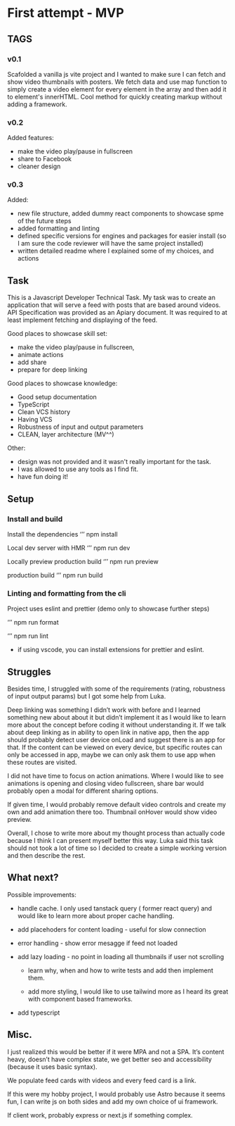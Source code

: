 

# First attempt - MVP


## TAGS

### v0.1

Scafolded a vanilla js vite project and I wanted to make sure I can fetch and show video thumbnails with posters. We fetch data and use map function to simply create a video element for every element in the array and then add it to element's innerHTML. Cool method for quickly creating markup without adding a framework.

### v0.2

Added features:

- make the video play/pause in fullscreen
- share to Facebook
- cleaner design

### v0.3

Added:
- new file structure, added dummy react components to showcase spme of the future steps
- added formatting and linting
- defined specific versions for engines and packages for easier install (so I am sure the code reviewer will have the same project installed)
- written detailed readme where I explained some of my choices, and actions


## Task

This is a Javascript Developer Technical Task. My task was to create an application that will serve a feed with posts that are based around videos. API Specification was provided as an Apiary document. It was required to at least implement fetching and displaying of the feed. 

Good places to showcase skill set:
- make the video
play/pause in fullscreen, 
- animate actions
- add share 
- prepare for deep linking

Good places to showcase knowledge:
- Good setup documentation
- TypeScript
- Clean VCS history
- Having VCS
- Robustness of input and output parameters
- CLEAN, layer architecture (MV^^)


Other:
- design was not provided and it wasn't really important for the task. 
- I was allowed to use any tools as I find fit.
- have fun doing it!


## Setup

### Install and build

Install the dependencies
‘’’
npm install

Local dev server with HMR
‘’’
npm run dev

Locally preview production build
‘’’
npm run preview

production build
‘’’
npm run build


### Linting and formatting from the cli

Project uses eslint and prettier (demo only to showcase further steps)

‘’’
npm run format

‘’’
npm run lint

* if using vscode, you can install extensions for prettier and eslint.

## Struggles

Besides time, I struggled with some of the requirements (rating, robustness of input output params) but I got some help from Luka.

Deep linking was something I didn’t work with before and I learned something new about about it but didn’t implement it as I would like to learn more about the concept before coding it without understanding it.
If we talk about deep linking as in ability to open link in native app, then the app should probably detect user device onLoad and suggest there is an app for that. If the content can be viewed on every device, but specific routes can only be accessed in app, maybe we can only ask them to use app when these routes are visited.


I did not have time to focus on action animations. Where I would like to see animations is opening and closing video fullscreen, share bar would probably open a modal for different sharing options.

If given time, I would probably remove default video controls and create my own and add animation there too.
Thumbnail onHover would show video preview.

Overall, I chose to write more about my thought process than actually code because I think I can present myself better this way. Luka said this task should not took a lot of time so I decided to create a simple working version and then describe the rest.

## What next?

Possible improvements: 

- handle cache. I only used tanstack query ( former react query) and would like to learn more about proper cache handling.
 
- add placehoders for content loading - useful for slow connection 
 
- error handling - show error mesagge if feed not loaded

- add lazy loading - no point in loading all thumbnails if user not scrolling

  - learn why, when and how to write tests and add then implement them.
  
  - add more styling, I would like to use tailwind more as I heard its great with component based frameworks. 

- add typescript 


## Misc.
 
 I just realized this would be better if it were MPA and not a SPA. It’s content heavy, doesn’t have complex state, we get better seo and accessibility (because it uses basic <a> syntax).
 
We populate feed cards with videos and every feed card is a link. 

If this were my hobby project, I would probably use Astro because it seems fun, I can write js on both sides and add my own choice of ui framework.

If client work, probably express or next.js if something complex.